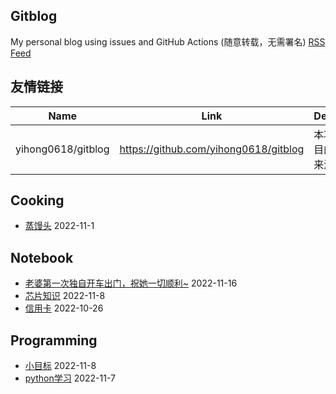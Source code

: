 ## Gitblog
My personal blog using issues and GitHub Actions (随意转载，无需署名)
[RSS Feed](https://raw.githubusercontent.com/lulu10922/gitblog/master/feed.xml)
## 友情链接
| Name | Link | Desc | 
 | ---- | ---- | ---- |
| yihong0618/gitblog | https://github.com/yihong0618/gitblog | 本项目的来源 |
## Cooking
- [蒸馒头](https://github.com/lulu10922/gitblog/issues/2)  2022-11-1
## Notebook
- [老婆第一次独自开车出门，祝她一切顺利~](https://github.com/lulu10922/gitblog/issues/7)  2022-11-16
- [芯片知识](https://github.com/lulu10922/gitblog/issues/6)  2022-11-8
- [信用卡](https://github.com/lulu10922/gitblog/issues/1)  2022-10-26
## Programming
- [小目标](https://github.com/lulu10922/gitblog/issues/5)  2022-11-8
- [python学习](https://github.com/lulu10922/gitblog/issues/4)  2022-11-7
